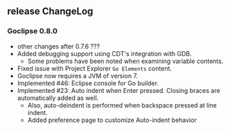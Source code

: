 ## release ChangeLog

### Goclipse 0.8.0
 * other changes after 0.7.6 ???
 * Added debugging support using CDT's integration with GDB.
   * Some problems have been noted when examining variable contents.
 * Fixed issue with Project Explorer `Go Elements` content.
 * Goclipse now requires a JVM of version 7. 
 * Implemented #46: Eclipse console for Go builder.
 * Implemented #23: Auto indent when Enter pressed. Closing braces are automatically added as well.
   * Also, auto-deindent is performed when backspace pressed at line indent.
   * Added preference page to customize Auto-indent behavior
 